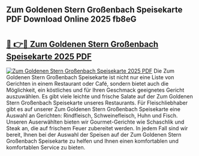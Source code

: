 ## Zum Goldenen Stern Großenbach Speisekarte PDF Download Online 2025 fb8eG

# <h2><a href="http://gcbe83w.nevu.top/?p=Zum+Goldenen+Stern+Gro%c3%9fenbach+Speisekarte">🔗 👉🔴 Zum Goldenen Stern Großenbach Speisekarte 2025 PDF</a></h2>

[![Zum Goldenen Stern Großenbach Speisekarte 2025 PDF](https://i.imgur.com/dBaPXMq.png)](http://gcbe83w.nevu.top/?p=Zum+Goldenen+Stern+Gro%c3%9fenbach+Speisekarte)
Die Zum Goldenen Stern Großenbach Speisekarte ist nicht nur eine Liste von Gerichten in einem Restaurant oder Café, sondern bietet auch die Möglichkeit, ein köstliches und für Ihren Geschmack geeignetes Gericht auszuwählen. Es gibt viele leichte und frische Salate auf der Zum Goldenen Stern Großenbach Speisekarte unseres Restaurants. Für Fleischliebhaber gibt es auf unserer Zum Goldenen Stern Großenbach Speisekarte eine Auswahl an Gerichten: Rindfleisch, Schweinefleisch, Huhn und Fisch. Unseren Auserwählten bieten wir Gourmet-Gerichte wie Schaschlik und Steak an, die auf frischem Feuer zubereitet werden. In jedem Fall sind wir bereit, Ihnen bei der Auswahl der Speisen auf der Zum Goldenen Stern Großenbach Speisekarte zu helfen und Ihnen einen komfortablen und komfortablen Service zu bieten.
